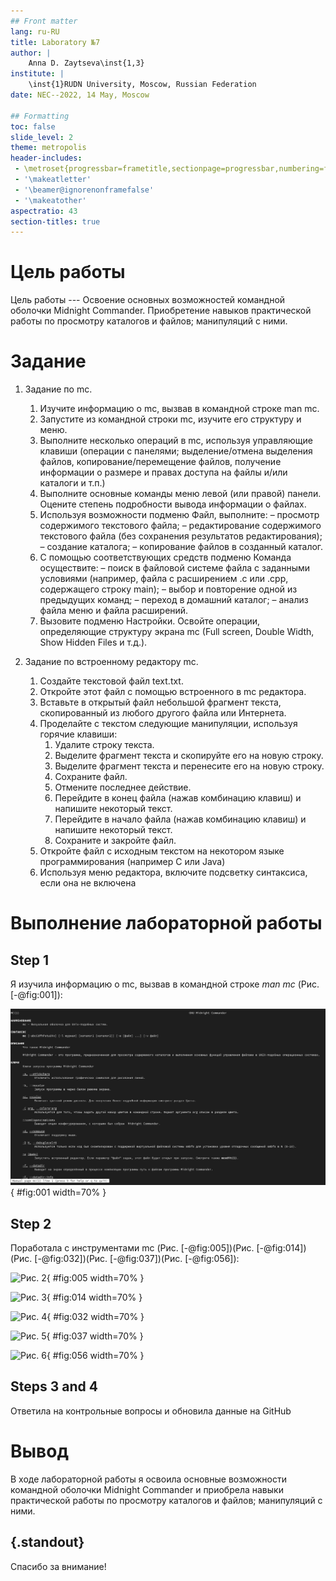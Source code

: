 ```yaml
---
## Front matter
lang: ru-RU
title: Laboratory №7
author: |
	Anna D. Zaytseva\inst{1,3}
institute: |
	\inst{1}RUDN University, Moscow, Russian Federation
date: NEC--2022, 14 May, Moscow

## Formatting
toc: false
slide_level: 2
theme: metropolis
header-includes: 
 - \metroset{progressbar=frametitle,sectionpage=progressbar,numbering=fraction}
 - '\makeatletter'
 - '\beamer@ignorenonframefalse'
 - '\makeatother'
aspectratio: 43
section-titles: true
---
```


# Цель работы

Цель работы --- Освоение основных возможностей командной оболочки Midnight Commander. Приобретение навыков практической работы по просмотру каталогов и файлов; манипуляций с ними.

# Задание

1. Задание по mc.
   1. Изучите информацию о mc, вызвав в командной строке man mc.
   2. Запустите из командной строки mc, изучите его структуру и меню.
   3. Выполните несколько операций в mc, используя управляющие клавиши (операции с панелями; выделение/отмена выделения файлов, копирование/перемещение файлов, получение информации о размере и правах доступа на файлы и/или каталоги и т.п.)
   4. Выполните основные команды меню левой (или правой) панели. Оцените степень подробности вывода информации о файлах.
   5. Используя возможности подменю Файл, выполните:
      – просмотр содержимого текстового файла;
      – редактирование содержимого текстового файла (без сохранения результатов редактирования);
      – создание каталога;
      – копирование файлов в созданный каталог.
   6. С помощью соответствующих средств подменю Команда осуществите:
      – поиск в файловой системе файла с заданными условиями (например, файла с расширением .c или .cpp, содержащего строку main);
      – выбор и повторение одной из предыдущих команд;
      – переход в домашний каталог;
      – анализ файла меню и файла расширений.
   7. Вызовите подменю Настройки. Освойте операции, определяющие структуру экрана mc (Full screen, Double Width, Show Hidden Files и т.д.).
   
2. Задание по встроенному редактору mc.
   1. Создайте текстовой файл text.txt.
   2. Откройте этот файл с помощью встроенного в mc редактора.
   3. Вставьте в открытый файл небольшой фрагмент текста, скопированный из любого другого файла или Интернета.
   4. Проделайте с текстом следующие манипуляции, используя горячие клавиши:
      1. Удалите строку текста.
      2. Выделите фрагмент текста и скопируйте его на новую строку.
      3. Выделите фрагмент текста и перенесите его на новую строку.
      4. Сохраните файл.
      5. Отмените последнее действие.
      6. Перейдите в конец файла (нажав комбинацию клавиш) и напишите некоторый текст.
      7. Перейдите в начало файла (нажав комбинацию клавиш) и напишите некоторый текст.
      8. Сохраните и закройте файл.
   5. Откройте файл с исходным текстом на некотором языке программирования (например C или Java)
   6. Используя меню редактора, включите подсветку синтаксиса, если она не включена

# Выполнение лабораторной работы

## Step 1

Я изучила информацию о mc, вызвав в командной строке *man mc* (Рис. [-@fig:001]):

![Рис. 1](lab07_images/1.png){ #fig:001 width=70% }

## Step 2

Поработала с инструментами mc (Рис. [-@fig:005])(Рис. [-@fig:014])(Рис. [-@fig:032])(Рис. [-@fig:037])(Рис. [-@fig:056]):

![Рис. 2](lab06_images/5.png){ #fig:005 width=70% }

![Рис. 3](lab06_images/14.png){ #fig:014 width=70% }

![Рис. 4](lab06_images/32.png){ #fig:032 width=70% }

![Рис. 5](lab06_images/37.png){ #fig:037 width=70% }

![Рис. 6](lab06_images/56.png){ #fig:056 width=70% }

## Steps 3 and 4

Ответила на контрольные вопросы и обновила данные на GitHub

# Вывод

В ходе лабораторной работы я освоила основные возможности командной оболочки Midnight Commander и приобрела навыки практической работы по просмотру каталогов и файлов; манипуляций с ними.

## {.standout}

Спасибо за внимание!
